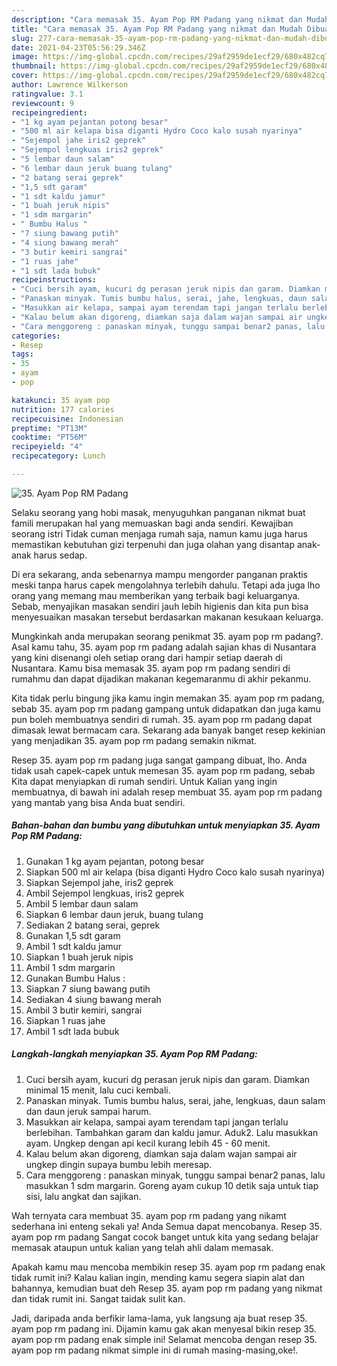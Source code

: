 ```yaml
---
description: "Cara memasak 35. Ayam Pop RM Padang yang nikmat dan Mudah Dibuat"
title: "Cara memasak 35. Ayam Pop RM Padang yang nikmat dan Mudah Dibuat"
slug: 277-cara-memasak-35-ayam-pop-rm-padang-yang-nikmat-dan-mudah-dibuat
date: 2021-04-23T05:56:29.346Z
image: https://img-global.cpcdn.com/recipes/29af2959de1ecf29/680x482cq70/35-ayam-pop-rm-padang-foto-resep-utama.jpg
thumbnail: https://img-global.cpcdn.com/recipes/29af2959de1ecf29/680x482cq70/35-ayam-pop-rm-padang-foto-resep-utama.jpg
cover: https://img-global.cpcdn.com/recipes/29af2959de1ecf29/680x482cq70/35-ayam-pop-rm-padang-foto-resep-utama.jpg
author: Lawrence Wilkerson
ratingvalue: 3.1
reviewcount: 9
recipeingredient:
- "1 kg ayam pejantan potong besar"
- "500 ml air kelapa bisa diganti Hydro Coco kalo susah nyarinya"
- "Sejempol jahe iris2 geprek"
- "Sejempol lengkuas iris2 geprek"
- "5 lembar daun salam"
- "6 lembar daun jeruk buang tulang"
- "2 batang serai geprek"
- "1,5 sdt garam"
- "1 sdt kaldu jamur"
- "1 buah jeruk nipis"
- "1 sdm margarin"
- " Bumbu Halus "
- "7 siung bawang putih"
- "4 siung bawang merah"
- "3 butir kemiri sangrai"
- "1 ruas jahe"
- "1 sdt lada bubuk"
recipeinstructions:
- "Cuci bersih ayam, kucuri dg perasan jeruk nipis dan garam. Diamkan minimal 15 menit, lalu cuci kembali."
- "Panaskan minyak. Tumis bumbu halus, serai, jahe, lengkuas, daun salam dan daun jeruk sampai harum."
- "Masukkan air kelapa, sampai ayam terendam tapi jangan terlalu berlebihan. Tambahkan garam dan kaldu jamur. Aduk2. Lalu masukkan ayam. Ungkep dengan api kecil kurang lebih 45 - 60 menit."
- "Kalau belum akan digoreng, diamkan saja dalam wajan sampai air ungkep dingin supaya bumbu lebih meresap."
- "Cara menggoreng : panaskan minyak, tunggu sampai benar2 panas, lalu masukkan 1 sdm margarin. Goreng ayam cukup 10 detik saja untuk tiap sisi, lalu angkat dan sajikan."
categories:
- Resep
tags:
- 35
- ayam
- pop

katakunci: 35 ayam pop 
nutrition: 177 calories
recipecuisine: Indonesian
preptime: "PT13M"
cooktime: "PT56M"
recipeyield: "4"
recipecategory: Lunch

---
```



![35. Ayam Pop RM Padang](https://img-global.cpcdn.com/recipes/29af2959de1ecf29/680x482cq70/35-ayam-pop-rm-padang-foto-resep-utama.jpg)

Selaku seorang yang hobi masak, menyuguhkan panganan nikmat buat famili merupakan hal yang memuaskan bagi anda sendiri. Kewajiban seorang istri Tidak cuman menjaga rumah saja, namun kamu juga harus memastikan kebutuhan gizi terpenuhi dan juga olahan yang disantap anak-anak harus sedap.

Di era  sekarang, anda sebenarnya mampu mengorder panganan praktis meski tanpa harus capek mengolahnya terlebih dahulu. Tetapi ada juga lho orang yang memang mau memberikan yang terbaik bagi keluarganya. Sebab, menyajikan masakan sendiri jauh lebih higienis dan kita pun bisa menyesuaikan masakan tersebut berdasarkan makanan kesukaan keluarga. 



Mungkinkah anda merupakan seorang penikmat 35. ayam pop rm padang?. Asal kamu tahu, 35. ayam pop rm padang adalah sajian khas di Nusantara yang kini disenangi oleh setiap orang dari hampir setiap daerah di Nusantara. Kamu bisa memasak 35. ayam pop rm padang sendiri di rumahmu dan dapat dijadikan makanan kegemaranmu di akhir pekanmu.

Kita tidak perlu bingung jika kamu ingin memakan 35. ayam pop rm padang, sebab 35. ayam pop rm padang gampang untuk didapatkan dan juga kamu pun boleh membuatnya sendiri di rumah. 35. ayam pop rm padang dapat dimasak lewat bermacam cara. Sekarang ada banyak banget resep kekinian yang menjadikan 35. ayam pop rm padang semakin nikmat.

Resep 35. ayam pop rm padang juga sangat gampang dibuat, lho. Anda tidak usah capek-capek untuk memesan 35. ayam pop rm padang, sebab Kita dapat menyiapkan di rumah sendiri. Untuk Kalian yang ingin membuatnya, di bawah ini adalah resep membuat 35. ayam pop rm padang yang mantab yang bisa Anda buat sendiri.

<!--inarticleads1-->

##### Bahan-bahan dan bumbu yang dibutuhkan untuk menyiapkan 35. Ayam Pop RM Padang:

1. Gunakan 1 kg ayam pejantan, potong besar
1. Siapkan 500 ml air kelapa (bisa diganti Hydro Coco kalo susah nyarinya)
1. Siapkan Sejempol jahe, iris2 geprek
1. Ambil Sejempol lengkuas, iris2 geprek
1. Ambil 5 lembar daun salam
1. Siapkan 6 lembar daun jeruk, buang tulang
1. Sediakan 2 batang serai, geprek
1. Gunakan 1,5 sdt garam
1. Ambil 1 sdt kaldu jamur
1. Siapkan 1 buah jeruk nipis
1. Ambil 1 sdm margarin
1. Gunakan  Bumbu Halus :
1. Siapkan 7 siung bawang putih
1. Sediakan 4 siung bawang merah
1. Ambil 3 butir kemiri, sangrai
1. Siapkan 1 ruas jahe
1. Ambil 1 sdt lada bubuk




<!--inarticleads2-->

##### Langkah-langkah menyiapkan 35. Ayam Pop RM Padang:

1. Cuci bersih ayam, kucuri dg perasan jeruk nipis dan garam. Diamkan minimal 15 menit, lalu cuci kembali.
1. Panaskan minyak. Tumis bumbu halus, serai, jahe, lengkuas, daun salam dan daun jeruk sampai harum.
1. Masukkan air kelapa, sampai ayam terendam tapi jangan terlalu berlebihan. Tambahkan garam dan kaldu jamur. Aduk2. Lalu masukkan ayam. Ungkep dengan api kecil kurang lebih 45 - 60 menit.
1. Kalau belum akan digoreng, diamkan saja dalam wajan sampai air ungkep dingin supaya bumbu lebih meresap.
1. Cara menggoreng : panaskan minyak, tunggu sampai benar2 panas, lalu masukkan 1 sdm margarin. Goreng ayam cukup 10 detik saja untuk tiap sisi, lalu angkat dan sajikan.




Wah ternyata cara membuat 35. ayam pop rm padang yang nikamt sederhana ini enteng sekali ya! Anda Semua dapat mencobanya. Resep 35. ayam pop rm padang Sangat cocok banget untuk kita yang sedang belajar memasak ataupun untuk kalian yang telah ahli dalam memasak.

Apakah kamu mau mencoba membikin resep 35. ayam pop rm padang enak tidak rumit ini? Kalau kalian ingin, mending kamu segera siapin alat dan bahannya, kemudian buat deh Resep 35. ayam pop rm padang yang nikmat dan tidak rumit ini. Sangat taidak sulit kan. 

Jadi, daripada anda berfikir lama-lama, yuk langsung aja buat resep 35. ayam pop rm padang ini. Dijamin kamu gak akan menyesal bikin resep 35. ayam pop rm padang enak simple ini! Selamat mencoba dengan resep 35. ayam pop rm padang nikmat simple ini di rumah masing-masing,oke!.

